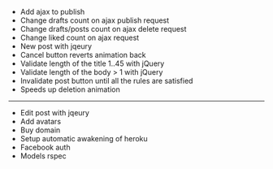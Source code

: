 * Add ajax to publish
* Change drafts count on ajax publish request
* Change drafts/posts count on ajax delete request
* Change liked count on ajax request
* New post with jqeury
* Cancel button reverts animation back
* Validate length of the title 1..45 with jQuery
* Validate length of the body > 1 with jQuery
* Invalidate post button until all the rules are satisfied
* Speeds up deletion animation
---
* Edit post with jqeury
* Add avatars
* Buy domain
* Setup automatic awakening of heroku
* Facebook auth
* Models rspec